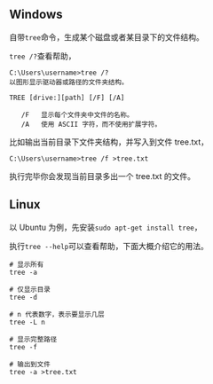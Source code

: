 ## Windows

自带`tree`命令，生成某个磁盘或者某目录下的文件结构。

`tree /?`查看帮助，

```shell
C:\Users\username>tree /?
以图形显示驱动器或路径的文件夹结构。

TREE [drive:][path] [/F] [/A]

   /F   显示每个文件夹中文件的名称。
   /A   使用 ASCII 字符，而不使用扩展字符。
```

比如输出当前目录下文件夹结构，并写入到文件 tree.txt，

```shell
C:\Users\username>tree /f >tree.txt
```

执行完毕你会发现当前目录多出一个 tree.txt 的文件。

## Linux

以 Ubuntu 为例，先安装`sudo apt-get install tree`，

执行`tree --help`可以查看帮助，下面大概介绍它的用法。

```shell
# 显示所有
tree -a

# 仅显示目录
tree -d

# n 代表数字，表示要显示几层
tree -L n

# 显示完整路径
tree -f

# 输出到文件
tree -a >tree.txt
```